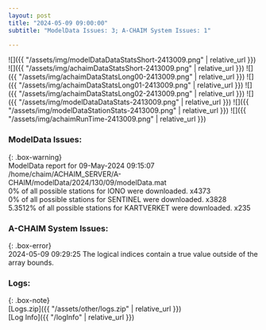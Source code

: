 ```yaml
---
layout: post
title: "2024-05-09 09:00:00"
subtitle: "ModelData Issues: 3; A-CHAIM System Issues: 1"

---
```


![]({{ "/assets/img/modelDataDataStatsShort-2413009.png" | relative_url }})
![]({{ "/assets/img/achaimDataStatsShort-2413009.png" | relative_url }})
![]({{ "/assets/img/achaimDataStatsLong00-2413009.png" | relative_url }})
![]({{ "/assets/img/achaimDataStatsLong01-2413009.png" | relative_url }})
![]({{ "/assets/img/achaimDataStatsLong02-2413009.png" | relative_url }})
![]({{ "/assets/img/modelDataDataStats-2413009.png" | relative_url }})
![]({{ "/assets/img/modelDataStationStats-2413009.png" | relative_url }})
![]({{ "/assets/img/achaimRunTime-2413009.png" | relative_url }})


### ModelData Issues:  
  
{: .box-warning}  
 ModelData report for 09-May-2024 09:15:07   
 /home/chaim/ACHAIM_SERVER/A-CHAIM/modelData/2024/130/09/modelData.mat   
 0% of all possible stations for IONO were downloaded. x4373   
 0% of all possible stations for SENTINEL were downloaded. x3828   
 5.3512% of all possible stations for KARTVERKET were downloaded. x235   
  
### A-CHAIM System Issues:  
  
{: .box-error}  
2024-05-09 09:29:25 The logical indices contain a true value outside of the array bounds.  

### Logs:  
  
{: .box-note}  
[Logs.zip]({{ "/assets/other/logs.zip" | relative_url }})  
[Log Info]({{ "/logInfo" | relative_url }})  
